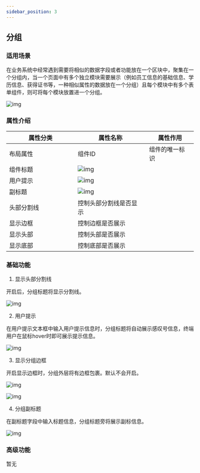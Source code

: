 ```yaml
---
sidebar_position: 3
---
```


## **分组**

### **适用场景**

在业务系统中经常遇到需要将相似的数据字段或者功能放在一个区块中，聚集在一个分组内，当一个页面中有多个独立模块需要展示（例如员工信息的基础信息、学历信息、获得证书等，一种相似属性的数据放在一个分组）且每个模块中有多个表单组件，则可将每个模块放置进一个分组。

![img](https://main.qcloudimg.com/raw/550bfac55f1f39427770b99c9f693228.png)

### **属性介绍**



| 属性分类   | 属性名称                                                     | 属性作用       |
| ---------- | ------------------------------------------------------------ | -------------- |
| 布局属性  <img width="100em"/>  | 组件ID                                                       | 组件的唯一标识 |
| 组件标题   | ![img](https://main.qcloudimg.com/raw/3fc05662787e04ad4d0537526840b633.png) |                |
| 用户提示   | ![img](https://main.qcloudimg.com/raw/64eb1ae6c85c7ce9c8eaaea890b5236e.png) |                |
| 副标题     | ![img](https://main.qcloudimg.com/raw/1066221d6dc3d52a73c51b6720775001.png) |                |
| 头部分割线 | 控制头部分割线是否显示                                       |                |
| 显示边框   | 控制边框是否展示                                             |                |
| 显示头部   | 控制头部是否展示                                             |                |
| 显示底部   | 控制底部是否展示                                             |                |



### **基础功能**

1. 显示头部分割线

开启后，分组标题将显示分割线。

![img](https://main.qcloudimg.com/raw/e93cfddc1636e76f9728339e16030855.png)

2. 用户提示

在用户提示文本框中输入用户提示信息时，分组标题将自动展示感叹号信息，终端用户在鼠标hover时即可展示提示信息。

![img](https://main.qcloudimg.com/raw/e393dea667a9c85eaefa3f08544fb207.png)

3. 显示分组边框

开启显示边框时，分组外层将有边框包裹。默认不会开启。

![img](https://main.qcloudimg.com/raw/5fdfc1efe1f87e9ffd7f70d319512b43.png)

![img](https://main.qcloudimg.com/raw/5fdfc1efe1f87e9ffd7f70d319512b43.png)

4. 分组副标题

在副标题字段中输入标题信息，分组标题旁将展示副标信息。

![img](https://main.qcloudimg.com/raw/92826d945be51406fe4f1c0da25b951b.png)

### **高级功能**

暂无